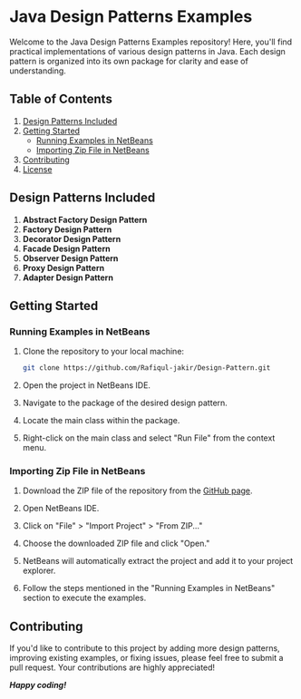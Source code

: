 # Java Design Patterns Examples

Welcome to the Java Design Patterns Examples repository! Here, you'll find practical implementations of various design patterns in Java. Each design pattern is organized into its own package for clarity and ease of understanding.

## Table of Contents

1. [Design Patterns Included](#design-patterns-included)
2. [Getting Started](#getting-started)
    - [Running Examples in NetBeans](#running-examples-in-netbeans)
    - [Importing Zip File in NetBeans](#importing-zip-file-in-netbeans)
3. [Contributing](#contributing)
4. [License](#license)

## Design Patterns Included

1. **Abstract Factory Design Pattern**
2. **Factory Design Pattern**
3. **Decorator Design Pattern**
4. **Facade Design Pattern**
5. **Observer Design Pattern**
6. **Proxy Design Pattern**
7. **Adapter Design Pattern**

## Getting Started

### Running Examples in NetBeans

1. Clone the repository to your local machine:

    ```bash
    git clone https://github.com/Rafiqul-jakir/Design-Pattern.git
    ```

2. Open the project in NetBeans IDE.

3. Navigate to the package of the desired design pattern.

4. Locate the main class within the package.

5. Right-click on the main class and select "Run File" from the context menu.

### Importing Zip File in NetBeans

1. Download the ZIP file of the repository from the [GitHub page](https://github.com/Rafiqul-jakir/Design-Pattern).

2. Open NetBeans IDE.

3. Click on "File" > "Import Project" > "From ZIP..."

4. Choose the downloaded ZIP file and click "Open."

5. NetBeans will automatically extract the project and add it to your project explorer.

6. Follow the steps mentioned in the "Running Examples in NetBeans" section to execute the examples.

## Contributing

If you'd like to contribute to this project by adding more design patterns, improving existing examples, or fixing issues, please feel free to submit a pull request. Your contributions are highly appreciated!

***Happy coding!***
